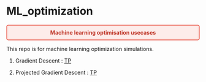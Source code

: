 # ML_optimization

<div style="border: 2px solid #e74c3c; padding: 10px; border-radius: 5px; text-align: center; background-color: #fdecea; color: #c0392b; font-weight: bold;">
  Machine learning optimisation usecases
</div>

This repo is for machine learning optimization simulations.

1. Gradient Descent : [TP](https://github.com/MBIANDI/ML_optimization/tree/main/lab1-gradient-descent)

2. Projected Gradient Descent : [TP](https://github.com/MBIANDI/ML_optimization/tree/main/lab2-projected-gradient-descent)